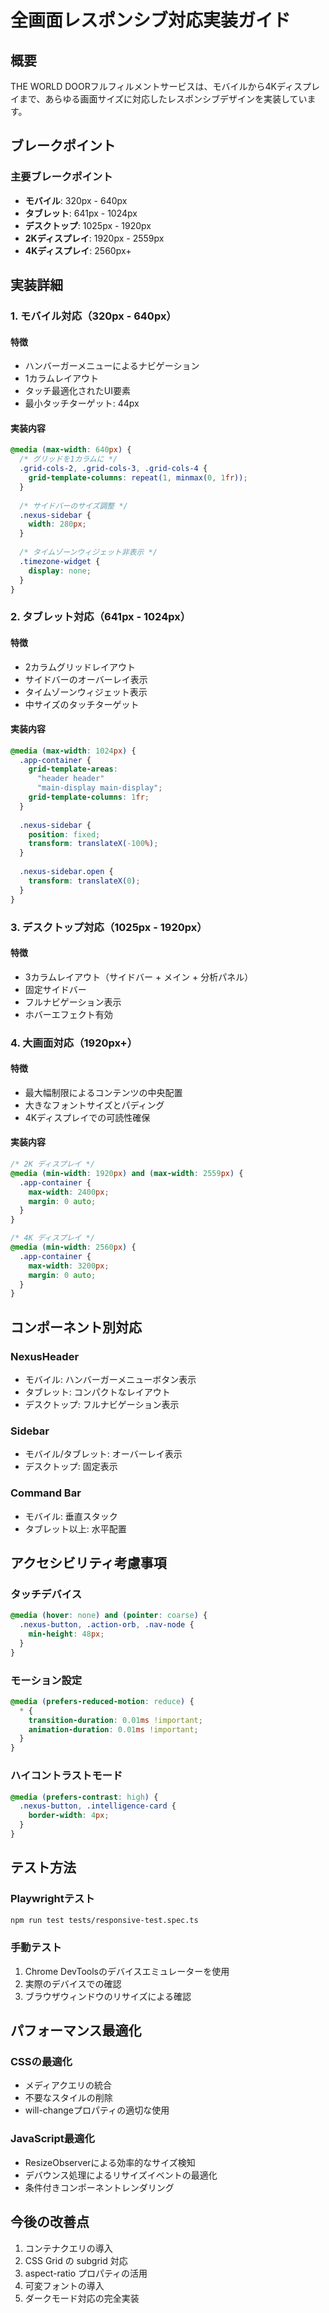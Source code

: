 # 全画面レスポンシブ対応実装ガイド

## 概要
THE WORLD DOORフルフィルメントサービスは、モバイルから4Kディスプレイまで、あらゆる画面サイズに対応したレスポンシブデザインを実装しています。

## ブレークポイント

### 主要ブレークポイント
- **モバイル**: 320px - 640px
- **タブレット**: 641px - 1024px
- **デスクトップ**: 1025px - 1920px
- **2Kディスプレイ**: 1920px - 2559px
- **4Kディスプレイ**: 2560px+

## 実装詳細

### 1. モバイル対応（320px - 640px）

#### 特徴
- ハンバーガーメニューによるナビゲーション
- 1カラムレイアウト
- タッチ最適化されたUI要素
- 最小タッチターゲット: 44px

#### 実装内容
```css
@media (max-width: 640px) {
  /* グリッドを1カラムに */
  .grid-cols-2, .grid-cols-3, .grid-cols-4 {
    grid-template-columns: repeat(1, minmax(0, 1fr));
  }
  
  /* サイドバーのサイズ調整 */
  .nexus-sidebar {
    width: 280px;
  }
  
  /* タイムゾーンウィジェット非表示 */
  .timezone-widget {
    display: none;
  }
}
```

### 2. タブレット対応（641px - 1024px）

#### 特徴
- 2カラムグリッドレイアウト
- サイドバーのオーバーレイ表示
- タイムゾーンウィジェット表示
- 中サイズのタッチターゲット

#### 実装内容
```css
@media (max-width: 1024px) {
  .app-container {
    grid-template-areas: 
      "header header"
      "main-display main-display";
    grid-template-columns: 1fr;
  }
  
  .nexus-sidebar {
    position: fixed;
    transform: translateX(-100%);
  }
  
  .nexus-sidebar.open {
    transform: translateX(0);
  }
}
```

### 3. デスクトップ対応（1025px - 1920px）

#### 特徴
- 3カラムレイアウト（サイドバー + メイン + 分析パネル）
- 固定サイドバー
- フルナビゲーション表示
- ホバーエフェクト有効

### 4. 大画面対応（1920px+）

#### 特徴
- 最大幅制限によるコンテンツの中央配置
- 大きなフォントサイズとパディング
- 4Kディスプレイでの可読性確保

#### 実装内容
```css
/* 2K ディスプレイ */
@media (min-width: 1920px) and (max-width: 2559px) {
  .app-container {
    max-width: 2400px;
    margin: 0 auto;
  }
}

/* 4K ディスプレイ */
@media (min-width: 2560px) {
  .app-container {
    max-width: 3200px;
    margin: 0 auto;
  }
}
```

## コンポーネント別対応

### NexusHeader
- モバイル: ハンバーガーメニューボタン表示
- タブレット: コンパクトなレイアウト
- デスクトップ: フルナビゲーション表示

### Sidebar
- モバイル/タブレット: オーバーレイ表示
- デスクトップ: 固定表示

### Command Bar
- モバイル: 垂直スタック
- タブレット以上: 水平配置

## アクセシビリティ考慮事項

### タッチデバイス
```css
@media (hover: none) and (pointer: coarse) {
  .nexus-button, .action-orb, .nav-node {
    min-height: 48px;
  }
}
```

### モーション設定
```css
@media (prefers-reduced-motion: reduce) {
  * {
    transition-duration: 0.01ms !important;
    animation-duration: 0.01ms !important;
  }
}
```

### ハイコントラストモード
```css
@media (prefers-contrast: high) {
  .nexus-button, .intelligence-card {
    border-width: 4px;
  }
}
```

## テスト方法

### Playwrightテスト
```bash
npm run test tests/responsive-test.spec.ts
```

### 手動テスト
1. Chrome DevToolsのデバイスエミュレーターを使用
2. 実際のデバイスでの確認
3. ブラウザウィンドウのリサイズによる確認

## パフォーマンス最適化

### CSSの最適化
- メディアクエリの統合
- 不要なスタイルの削除
- will-changeプロパティの適切な使用

### JavaScript最適化
- ResizeObserverによる効率的なサイズ検知
- デバウンス処理によるリサイズイベントの最適化
- 条件付きコンポーネントレンダリング

## 今後の改善点

1. コンテナクエリの導入
2. CSS Grid の subgrid 対応
3. aspect-ratio プロパティの活用
4. 可変フォントの導入
5. ダークモード対応の完全実装 